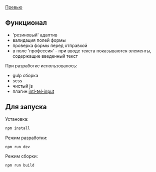 [Превью](https://eugiss.github.io/form/)

## Функционал

- 'резиновый' адаптив
- валидация полей формы
- проверка формы перед отправкой
- в поле 'профессия' - при вводе текста показываются элементы, содержащие введенный текст

При разработке использовалось:

- gulp сборка
- scss
- чистый js
- плагин [intl-tel-input](https://github.com/jackocnr/intl-tel-input)

## Для запуска

Установка:

```sh
npm install
```

Режим разработки:

```sh
npm run dev
```

Режим сборки:

```sh
npm run build
```
